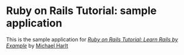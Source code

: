 # Ruby on Rails Tutorial: sample application

This is the sample application for
[*Ruby on Rails Tutorial: Learn Rails by Example*](http://railstutorial.org) by [Michael Harlt](http://michaelhartl.com/)